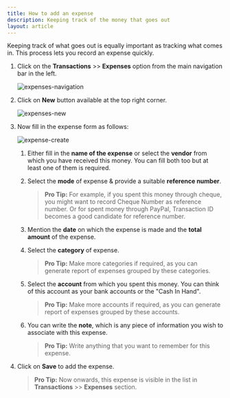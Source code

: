 ```yaml
---
title: How to add an expense
description: Keeping track of the money that goes out
layout: article
---
```

Keeping track of what goes out is equally important as tracking what comes in. This process lets you record an expense quickly.


1. Click on the **Transactions** >> **Expenses** option from the main navigation bar in the left.

	![expenses-navigation]({{site.url}}/images/navigation/transactions.png)

2. Click on **New** button available at the top right corner.

	![expenses-new]({{site.url}}/images/transactions/expense-filter-new.png)

3. Now fill in the expense form as follows:

	![expense-create]({{site.url}}/images/transactions/expense-new-modal.png)

	1. Either fill in the **name of the expense** or select the **vendor** from which you have received this money. You can fill both too but at least one of them is required.

	2. Select the **mode** of expense & provide a suitable **reference number**.

		> **Pro Tip:** For example, if you spent this money through cheque, you might want to record Cheque Number as reference number. Or for spent money through PayPal, Transaction ID becomes a good candidate for reference number.

	3. Mention the **date** on which the expense is made and the **total amount** of the expense.

	4. Select the **category** of expense.

		> **Pro Tip:** Make more categories if required, as you can generate report of expenses grouped by these categories.

	5. Select the **account** from which you spent this money. You can think of this account as your bank accounts or the "Cash In Hand".
	
		> **Pro Tip:** Make more accounts if required, as you can generate report of expenses grouped by these accounts.

	6. You can write the **note**, which is any piece of information you wish to associate with this expense.

		> **Pro Tip:** Write anything that you want to remember for this expense.

4. Click on **Save** to add the expense.

	> **Pro Tip:** Now onwards, this expense is visible in the list in **Transactions** >> **Expenses** section.